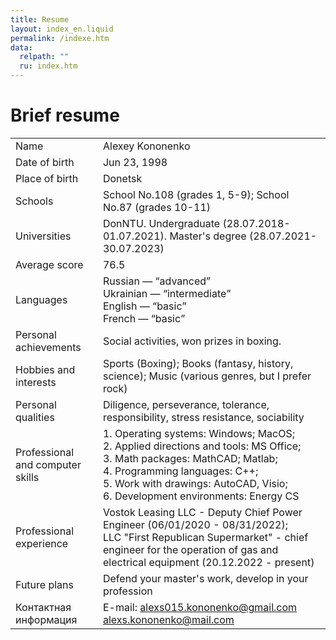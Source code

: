 ```yaml
---
title: Resume
layout: index_en.liquid
permalink: /indexe.htm
data:
  relpath: ""
  ru: index.htm
---
```

# Brief resume

<table id="resume">
<tr>
  <td>Name</td>
  <td>Alexey Kononenko</td>
</tr>
</tr>
<tr>
  <td>Date of birth</td>
  <td>Jun 23, 1998</td>
</tr>
<tr>
  <td>Place of birth</td>
  <td>Donetsk</td>
</tr>
<tr>
  <td>Schools</td>
  <td>School No.108 (grades 1, 5-9); School No.87 (grades 10-11)</td>
</tr>
<tr>
  <td>Universities</td>
  <td>DonNTU. Undergraduate (28.07.2018-01.07.2021). Master's degree (28.07.2021-30.07.2023)</td>
</tr>
<tr>
  <td>Average score</td>
  <td>76.5</td>
</tr>
<tr>
  <td>Languages</td>
  <td>Russian — <q>advanced</q>
  <br>Ukrainian — <q>intermediate</q>
  <br>English — <q>basic</q>
  <br>French — <q>basic</q>
  </td>
</tr>
<tr>
  <td>Personal achievements</td>
  <td>Social activities, won prizes in boxing.</td>
</tr>
<tr>
  <td>Hobbies and interests</td>
  <td>Sports (Boxing); Books (fantasy, history, science); Music (various genres, but I prefer rock)</td>
</tr>
<tr>
  <td>Personal qualities</td>
  <td>Diligence, perseverance, tolerance, responsibility, stress resistance, sociability</td>
</tr>
<tr>
  <td>Professional and computer skills</td>
  <td>1. Operating systems: Windows; MacOS;
  <br>2. Applied directions and tools: MS Office;
  <br>3. Math packages: MathCAD; Matlab;
  <br>4. Programming languages: С++;
  <br>5. Work with drawings: AutoCAD, Visio;
  <br>6. Development environments: Energy CS
  </td>
</tr>
<tr>
  <td>Professional experience</td>
  <td>Vostok Leasing LLC - Deputy Chief Power Engineer (06/01/2020 - 08/31/2022);
<br>LLC "First Republican Supermarket" - chief engineer for the operation of gas and electrical equipment (20.12.2022 - present)</td>
</tr>
<tr>
  <td>Future plans</td>
  <td>Defend your master's work, develop in your profession</td>
</tr>
<tr>
  <td>Контактная информация</td>
  <td>E-mail: <a href="mailto:alexs015.kononenko@gmail.com">alexs015.kononenko@gmail.com</a>
  <br><a href="mailto:alexs.kononenko@mail.com">alexs.kononenko@mail.com</a></td>
</tr>
</table>
